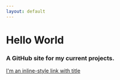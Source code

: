 ```yaml
---
layout: default
---
```


# Hello World
### A GitHub site for my current projects.

[I'm an inline-style link with title](https://eilishrose.github.io/projects.md "Projects")

